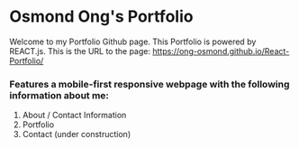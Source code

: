 # Osmond Ong's Portfolio
Welcome to my Portfolio Github page.
This Portfolio is powered by REACT.js.
This is the URL to the page: https://ong-osmond.github.io/React-Portfolio/

### Features a mobile-first responsive webpage with the following information about me:
1. About / Contact Information
2. Portfolio
3. Contact (under construction)

